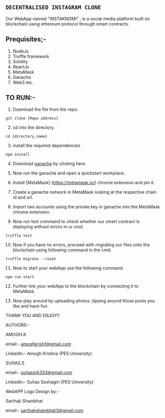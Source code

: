 ## ```DECENTRALISED INSTAGRAM CLONE``` ##


Our WebApp named "INSTAKNOMI" , is a social media platform built on blockchain using ethereum protocol through smart contracts.

## Prequisites;- 
1. NodeJs
2. Truffle framework
3. Solidity
4. ReactJs
5. MetaMask
6. Ganache
7. Web3
etc.


## TO RUN:-

1. Download the file from the repo.
```
git clone {Repo address}
```
2. cd into the directory.
```
cd {directory_name}
```
3. install the required dependencies
```
npm install
```
4. Download [ganache](https://www.trufflesuite.com/ganache) by clicking here.

5. Now run the ganache and open a quickstart workplace.

6. Install [MetaMask] (https://metamask.io/) chrome extension and pin it.

7. Create a ganache network in MetaMask looking at the respective chain id and url.

8. Import two accounts using the private key in ganache into the MetaMask chrome extension.

9. Now run test command to check whether our smart contract is deploying without errors in ur cmd.
```
truffle test
```

10. Now if you have no errors, proceed with migrating our files onto the blockchain using following command in the cmd.
```
truffle migrate --reset
```

11. Now to start your webApp use the following command.
```
npm run start
```

12. Further link your webApp to the blockchain by connecting it to MetaMask.

13. Now play around by uploading photos ,tipping around those posts you like and have fun.


THANK YOU AND ENJOY!!

AUTHORS:- 

AMOGH.K 

email:- amoghkrish1@gmail.com 

LinkedIn:- Amogh Krishna (PES University)

SUHAS.S 

email:- suhassrb333@gmail.com 

LinkedIn:- Suhas Seshagiri (PES University)

WebAPP Logo Design by:-

Sarthak Shambhat 

email:- sarthakshambhat3@gmail.com
